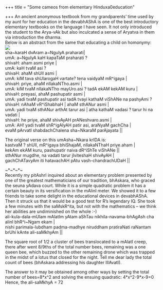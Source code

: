 +++
title = "Some cameos from elementary Hinduxa0education"

+++
An ancient anonymous textbook from my grandparents’ time used by my aunt
for her education in the devabhAShA is one of the best introductory
elementary textbooks on the language I have seen. It not only introduced
the student to the Arya-vAk but also inculcated a sense of Aryatva in
them via introduction the dharma.  
Below is an abstract from the same that educating a child on homonymy:  
[![](https://lh3.googleusercontent.com/-qdt_hhlkxqg/Tf7srT1nw6I/AAAAAAAACIA/_fBlI-w2oEQ/s400/umAshaMkara.JPG)](https://picasaweb.google.com/lh/photo/aKfxOlS4rNsIFXaYJGdHCw?feat=embedwebsite)  
sha\~karaH dvAram a\~NgulyA praharati|  
umA: a\~NgulyA kaH kapaTaM praharati ?  
shivaH: aham asmi priye |  
umA: kaH tvaM asi ?  
shivaH: ahaM shUlI asmi |  
umA: kiM tava shUlarogaH vartate? tena vaidyaM mR^igaya |  
shivaH: priye, ahaM nIlakaNTho.asmi |  
umA: kiM tvaM nIlakaNTho mayUro.asi ? tadA ekAM kekAM kuru |  
shivaH: preyasi, ahaM pashupatir asmi |  
umA: yadi tvaM pashupatir asi tadA tvayi kathaM viShANe na pashyAmi ?  
shivaH: nAhaM vR^iShabhaH | ahaM sthANur asmi |  
umA: yadi tvaM sthANur arthAt tarur asi | atha kathaM vadasi ? tarur hi
na vadati |  
shivaH: he priye, ahaM shivAyAH prANeshvaro.asmi |  
umA: AH\! yadi tvaM shR^igAlyAH patir asi, araNyaM gachCha |  
evaM pArvatI shabdachChalena sha\~NkaraM parAjayata ||

The original verse on this umAsha\~Nkara krIDA is:  
kastvaM ? shUlI, mR^igaya bhiShajaM, nIlakaNThaH priye.aham |  
kekAm ekAM kuru, pashupatir naiva dR^iShTe viShANe ||  
sthANur mugdhe, na vadati tarur jIviteshaH shivAyAH |  
gachChATavyAm iti hatavachAH pAtu vash-chandrachUDaH ||

\~\*\~\*\~\*\~  
Recently my pitAshrI inquired about an elementary problem presented by
one of the greatest mathematicians of our tradition, bhAskara, who
graced the seuna yAdava court. While it is a simple quadratic problem it
has a certain beauty in its versification in the mAlinI meter. We showed
it to a few friends to take some delight in the educational devices in
devabhAShA. Then it struck us that it would be a good test for R’s
legendary IQ. She took a few minutes with the saMskR^ita, but not with
the mathematics – we think her abilities are undiminished on the whole
:-)  
ali-kula-dala-mUlam mAlatIm yAtam aShTau nikhila-navama-bhAgAsh cha
alinI bhR^i\~Ngam ekam |  
nishi parimala-lubdham padma-madhye niruddham pratiraNati raNantam brUhi
kAnte ali-saMkhyAm ||

The square root of 1/2 a cluster of bees translocated to a mAlatI creep,
there after went 8/9ths of the total number bees, remaining was a one
queen bee, which buzzed to the other remaining drone which was trapped
in the midst of a lotus that closed for the night. Tell me dear lady the
total count of bees (bhAskara addressing his daughter lIlAvatI).

The answer to it may be obtained among other ways by setting the total
number of bees=8\*x^2 and solving the ensuing quadratic:
4\*x^2-9\*x-9=0  
Hence, the ali-saMkhyA = 72
